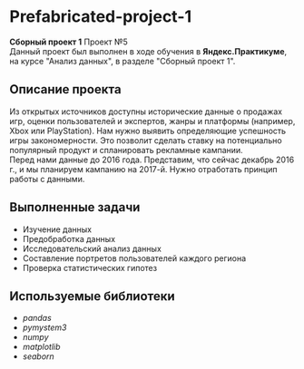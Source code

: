 # Prefabricated-project-1
 **Сборный проект 1**
Проект №5\
Данный проект был выполнен в ходе обучения в **Яндекс.Практикуме**, на курсе "Анализ данных", в разделе "Сборный проект 1".
## Описание проекта
Из открытых источников доступны исторические данные о продажах игр, оценки пользователей и экспертов, жанры и платформы (например, Xbox или PlayStation). Нам нужно выявить определяющие успешность игры закономерности. Это позволит сделать ставку на потенциально популярный продукт и спланировать рекламные кампании.\
Перед нами данные до 2016 года. Представим, что сейчас декабрь 2016 г., и мы планируем кампанию на 2017-й. Нужно отработать принцип работы с данными.
## Выполненные задачи
- Изучение данных
- Предобработка данных
- Исследовательский анализ данных
- Составление портретов пользователей каждого региона
- Проверка статистических гипотез
## Используемые библиотеки
- *pandas*
- *pymystem3*
- *numpy*
- *matplotlib*
- *seaborn*
